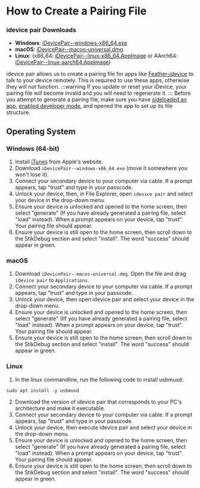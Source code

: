 # How to Create a Pairing File
### idevice pair Downloads
- **Windows**: [iDevicePair--windows-x86_64.exe](https://github.com/jkcoxson/idevice_pair/releases/latest/download/iDevicePair--windows-x86_64.exe)
- **macOS**: [iDevicePair--macos-universal.dmg](https://github.com/jkcoxson/idevice_pair/releases/latest/download/iDevicePair--macos-universal.dmg)
- **Linux**: (x86_64: [iDevicePair--linux-x86_64.AppImage](https://github.com/jkcoxson/idevice_pair/releases/latest/download/iDevicePair--linux-x86_64.AppImage) or AArch64: [iDevicePair--linux-aarch64.AppImage](https://github.com/jkcoxson/idevice_pair/releases/latest/download/iDevicePair--linux-aarch64.AppImage))

idevice pair allows us to create a pairing file for apps like [Feather-idevice](/guide/apps/feather-idevice) to talk to your device remotely. This is required to use these apps, otherwise they will not function.
:::warning
If you update or reset your iDevice, your pairing file will become invalid and you will need to regenerate it.
:::
Before you attempt to generate a pairing file, make sure you have [sideloaded an app](/guide/getting-started/downloading-signing-apps), [enabled developer mode](/guide/getting-started/developer-mode), and opened the app to set up its file structure.
## Operating System

### Windows (64-bit)

1. Install [iTunes](https://apple.com/itunes/download/win64) from Apple's website.
2. Download `iDevicePair--windows-x86_64.exe` (move it somewhere you won't lose it).
3. Connect your secondary device to your computer via cable. If a prompt appears, tap "trust" and type in your passcode.
4. Unlock your device, then, in File Explorer, open `idevice pair` and select your device in the drop-down menu.
5. Ensure your device is unlocked and opened to the home screen, then select "generate" (If you have already generated a pairing file, select "load" instead). When a prompt appears on your device, tap "trust". Your pairing file should appear.
6. Ensure your device is still open to the home screen, then scroll down to the StikDebug section and select "install". The word "success" should appear in green.

### macOS

1. Download `iDevicePair--macos-universal.dmg`. Open the file and drag `idevice pair` to `Applications`.
2. Connect your secondary device to your computer via cable. If a prompt appears, tap "trust" and type in your passcode.
3. Unlock your device, then open idevice pair and select your device in the drop-down menu.
4. Ensure your device is unlocked and opened to the home screen, then select "generate" (IIf you have already generated a pairing file, select "load" instead). When a prompt appears on your device, tap "trust". Your pairing file should appear.
5. Ensure your device is still open to the home screen, then scroll down to the StikDebug section and select "install". The word "success" should appear in green.

### Linux

1. In the linux commandline, run the following code to install usbmuxd:
```
sudo apt install -y usbmuxd
```
2. Download the version of idevice pair that corresponds to your PC's architecture and make it executable.
3. Connect your secondary device to your computer via cable. If a prompt appears, tap "trust" and type in your passcode.
4. Unlock your device, then execute idevice pair and select your device in the drop-down menu.
5. Ensure your device is unlocked and opened to the home screen, then select "generate" (If you have already generated a pairing file, select "load" instead). When a prompt appears on your device, tap "trust". Your pairing file should appear.
5. Ensure your device is still open to the home screen, then scroll down to the StikDebug section and select "install". The word "success" should appear in green.
